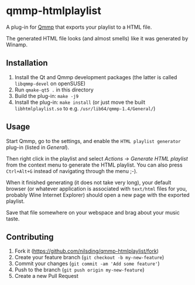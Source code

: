 # qmmp-htmlplaylist

A plug-in for [Qmmp](http://qmmp.ylsoftware.com/) that exports your playlist to
a HTML file.

The generated HTML file looks (and almost smells) like it was generated by
Winamp.

## Installation

1. Install the Qt and Qmmp development packages (the latter is called
   `libqmmp-devel` on openSUSE)
2. Run `qmake-qt5 .` in this directory
3. Build the plug-in: `make -j9`
4. Install the plug-in: `make install` (or just move the built
   `libhtmlplaylist.so` to e.g. `/usr/lib64/qmmp-1.4/General/`)

## Usage

Start Qmmp, go to the settings, and enable the `HTML playlist generator` plug-in
(listed in _General_).

Then right click in the playlist and select _Actions_ → _Generate HTML playlist_
from the context menu to generate the HTML playlist.  You can also press
`Ctrl+Alt+G` instead of navigating through the menu ;-).

When it finished generating (it does not take very long), your default browser
(or whatever application is associated with `text/html` files for you, probably
Wine Internet Explorer) should open a new page with the exported playlist.

Save that file somewhere on your webspace and brag about your music taste.

## Contributing

1. Fork it (<https://github.com/nilsding/qmmp-htmlplaylist/fork>)
2. Create your feature branch (`git checkout -b my-new-feature`)
3. Commit your changes (`git commit -am 'Add some feature'`)
4. Push to the branch (`git push origin my-new-feature`)
5. Create a new Pull Request
